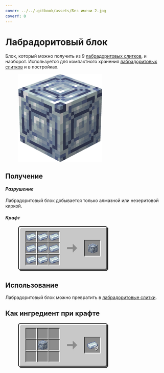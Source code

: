 ```yaml
---
cover: ../../.gitbook/assets/Без имени-2.jpg
coverY: 0
---
```


# Лабрадоритовый блок

Блок, который можно получить из 9 [лабрадоритовых слитков](../materialy/metally-i-mineraly/labradoritovyi-slitok.md), и наоборот. Используется для компактного хранения [лабрадоритовых слитков](../materialy/metally-i-mineraly/labradoritovyi-slitok.md) и в постройках.

<figure><img src="../../.gitbook/assets/silver_ore_block.png" alt=""><figcaption></figcaption></figure>

## Получение

#### _Разрушение_

Лабрадоритовый блок добывается только алмазной или незеритовой киркой.

#### _Крафт_

<figure><img src="../../.gitbook/assets/silver_ore_block_result-x1.png" alt=""><figcaption></figcaption></figure>

## Использование

Лабрадоритовый блок можно превратить в [лабрадоритовые слитки](../materialy/metally-i-mineraly/labradoritovyi-slitok.md).

## Как ингредиент при крафте

<figure><img src="../../.gitbook/assets/silver_ore_ingot_result-multi.png" alt=""><figcaption></figcaption></figure>
